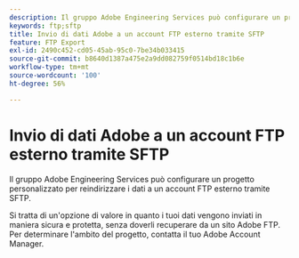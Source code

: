 ```yaml
---
description: Il gruppo Adobe Engineering Services può configurare un progetto personalizzato per reindirizzare i dati a un account FTP esterno tramite SFTP.
keywords: ftp;sftp
title: Invio di dati Adobe a un account FTP esterno tramite SFTP
feature: FTP Export
exl-id: 2490c452-cd05-45ab-95c0-7be34b033415
source-git-commit: b8640d1387a475e2a9dd082759f0514bd18c1b6e
workflow-type: tm+mt
source-wordcount: '100'
ht-degree: 56%

---
```


# Invio di dati Adobe a un account FTP esterno tramite SFTP

Il gruppo Adobe Engineering Services può configurare un progetto personalizzato per reindirizzare i dati a un account FTP esterno tramite SFTP.

Si tratta di un&#39;opzione di valore in quanto i tuoi dati vengono inviati in maniera sicura e protetta, senza doverli recuperare da un sito Adobe FTP. Per determinare l&#39;ambito del progetto, contatta il tuo Adobe Account Manager.
